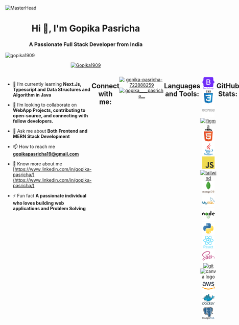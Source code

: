 ![MasterHead](https://user-images.githubusercontent.com/74038190/225813708-98b745f2-7d22-48cf-9150-083f1b00d6c9.gif) 
<h1 align="center">Hi 👋, I'm Gopika Pasricha</h1>
<h3 align="center">A Passionate Full Stack Developer from India</h3>
<p align="left"> <img src="https://komarev.com/ghpvc/?username=gopika1909&label=Profile%20views&color=0e75b6&style=flat" alt="gopika1909" /> </p>

<p align="center"> <a href="https://github.com/ryo-ma/github-profile-trophy"><img src="https://github-profile-trophy.vercel.app/?username=Gopika1909" alt="Gopika1909" /></a> </p>



<div style="display:flex">

  </p>

- 🌱 I’m currently learning **Next.Js, Typescript and Data Structures and Algorithm in Java**

- 👯 I’m looking to collaborate on **WebApp Projects, contributing to open-source, and connecting with fellow developers.**

- 💬 Ask me about **Both Frontend and MERN Stack Development**

- 📫 How to reach me **gopikapasricha19@gmail.com**

-  📄 Know more about me [https://www.linkedin.com/in/gopika-pasricha/](https://www.linkedin.com/in/gopika-pasricha/)
  
-  ⚡ Fun fact **A passionate individual who loves building web applications and Problem Solving**
<br>
<h2 align="center">Connect with me:</h2>
<p align="center">
<a href="https://linkedin.com/in/gopika-pasricha-722888259" target="blank"><img align="center" src="https://raw.githubusercontent.com/rahuldkjain/github-profile-readme-generator/master/src/images/icons/Social/linked-in-alt.svg" alt="gopika-pasricha-722888259" height="30" width="40" /></a>
<a href="https://instagram.com/gopika____pasricha__" target="blank"><img align="center" src="https://raw.githubusercontent.com/rahuldkjain/github-profile-readme-generator/master/src/images/icons/Social/instagram.svg" alt="gopika____pasricha__" height="30" width="40" /></a>
</p>

</p>

<br>
<h2 align="center">Languages and Tools:</h2>
<p align="center"> 
<a href="https://getbootstrap.com" target="_blank" rel="noreferrer"> <img src="https://raw.githubusercontent.com/devicons/devicon/master/icons/bootstrap/bootstrap-plain-wordmark.svg" alt="bootstrap" width="40" height="40"/> </a> 
<a href="https://www.w3schools.com/css/" target="_blank" rel="noreferrer"> <img src="https://raw.githubusercontent.com/devicons/devicon/master/icons/css3/css3-original-wordmark.svg" alt="css3" width="40" height="40"/> </a>
<a href="https://expressjs.com" target="_blank" rel="noreferrer"> <img src="https://raw.githubusercontent.com/devicons/devicon/master/icons/express/express-original-wordmark.svg" alt="express" width="40" height="40"/> </a> 
<a href="https://www.figma.com/" target="_blank" rel="noreferrer"> <img src="https://www.vectorlogo.zone/logos/figma/figma-icon.svg" alt="figma" width="40" height="40"/> </a>
<a href="https://www.w3.org/html/" target="_blank" rel="noreferrer"> <img src="https://raw.githubusercontent.com/devicons/devicon/master/icons/html5/html5-original-wordmark.svg" alt="html5" width="40" height="40"/> </a>
<a href="https://www.java.com" target="_blank" rel="noreferrer"> <img src="https://raw.githubusercontent.com/devicons/devicon/master/icons/java/java-original.svg" alt="java" width="40" height="40"/> </a> 
<a href="https://developer.mozilla.org/en-US/docs/Web/JavaScript" target="_blank" rel="noreferrer"> <img src="https://raw.githubusercontent.com/devicons/devicon/master/icons/javascript/javascript-original.svg" alt="javascript" width="40" height="40"/> </a>
 <a href="https://tailwindcss.com/" target="_blank" rel="noreferrer"> <img src="https://www.vectorlogo.zone/logos/tailwindcss/tailwindcss-icon.svg" alt="tailwind" width="40" height="40"/> </a> 
<a href="https://www.mongodb.com/" target="_blank" rel="noreferrer"> <img src="https://raw.githubusercontent.com/devicons/devicon/master/icons/mongodb/mongodb-original-wordmark.svg" alt="mongodb" width="40" height="40"/> </a>
<a href="https://www.mysql.com/" target="_blank" rel="noreferrer"> <img src="https://raw.githubusercontent.com/devicons/devicon/master/icons/mysql/mysql-original-wordmark.svg" alt="mysql" width="40" height="40"/> </a>
<a href="https://nodejs.org" target="_blank" rel="noreferrer"> <img src="https://raw.githubusercontent.com/devicons/devicon/master/icons/nodejs/nodejs-original-wordmark.svg" alt="nodejs" width="40" height="40"/> </a>
<a href="https://www.python.org" target="_blank" rel="noreferrer"> <img src="https://raw.githubusercontent.com/devicons/devicon/master/icons/python/python-original.svg" alt="python" width="40" height="40"/> </a>
<a href="https://reactjs.org/" target="_blank" rel="noreferrer"> <img src="https://raw.githubusercontent.com/devicons/devicon/master/icons/react/react-original-wordmark.svg" alt="react" width="40" height="40"/> </a>
<a href="https://sass-lang.com" target="_blank" rel="noreferrer"> <img src="https://raw.githubusercontent.com/devicons/devicon/master/icons/sass/sass-original.svg" alt="sass" width="40" height="40"/> </a> 
<a href="https://git-scm.com/" target="_blank" rel="noreferrer"> <img src="https://www.vectorlogo.zone/logos/git-scm/git-scm-icon.svg" alt="git" width="40" height="40"/> </a><a> <img src="https://cdn.jsdelivr.net/gh/devicons/devicon/icons/canva/canva-original.svg" height="40" alt="canva logo"/></a>
<a href="https://aws.amazon.com" target="_blank" rel="noreferrer"> <img src="https://raw.githubusercontent.com/devicons/devicon/master/icons/amazonwebservices/amazonwebservices-original-wordmark.svg" alt="aws" width="40" height="40"/> </a>
<a href="https://www.docker.com/" target="_blank" rel="noreferrer"> <img src="https://raw.githubusercontent.com/devicons/devicon/master/icons/docker/docker-original-wordmark.svg" alt="docker" width="40" height="40"/> </a>
<a href="https://www.postgresql.org" target="_blank" rel="noreferrer"> <img src="https://raw.githubusercontent.com/devicons/devicon/master/icons/postgresql/postgresql-original-wordmark.svg" alt="postgresql" width="40" height="40"/> </a>
</p>

<br>
<h2 align="center">GitHub Stats:</h2>
<div align="center">
<p><img align="left" src="https://github-readme-stats.vercel.app/api/top-langs?username=Gopika1909&show_icons=true&locale=en&layout=compact" alt="Gopika1909" /></p>

<p>&nbsp;<img align="center" src="https://github-readme-stats.vercel.app/api?username=Gopika1909&show_icons=true&locale=en" alt="Gopika1909 " /></p>

<p><img align="center" src="https://github-readme-streak-stats.herokuapp.com/?user=Gopika1909&" alt="Gopika1909 " /></p>


</div>
